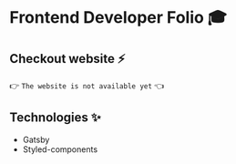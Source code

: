 # Frontend Developer Folio 🎓

## Checkout website ⚡

👉 `The website is not available yet` 👈
<br/>

## Technologies ✨
* Gatsby
* Styled-components